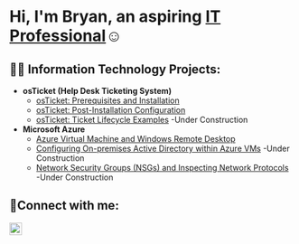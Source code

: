<h1>Hi, I'm Bryan, an aspiring <a href="https://www.linkedin.com/in/bryan-atherton-671347141/">IT Professional</a>☺</h1>

<h2>👨‍💻 Information Technology Projects:</h2>

- <b>osTicket (Help Desk Ticketing System)</b>
  - [osTicket: Prerequisites and Installation](https://github.com/BryanEAtherton/osticket-prereqs)
  - [osTicket: Post-Installation Configuration](https://github.com/BryanEAtherton/osticket-post-install-setup)
  - [osTicket: Ticket Lifecycle Examples](https://github.com/BryanEAtherton/osTicket-Ticket-Life-Cycle-Example-) -Under Construction
- <b>Microsoft Azure</b>
  - [Azure Virtual Machine and Windows Remote Desktop](https://github.com/BryanEAtherton/Azure-Virtual-Machine)
  - [Configuring On-premises Active Directory within Azure VMs](https://github.com/BryanEAtherton/configure-ad) -Under Construction
  - [Network Security Groups (NSGs) and Inspecting Network Protocols](https://github.com/BryanEAtherton/azure-network-protocols) -Under Construction

<h2>🤳Connect with me:</h2>


[<img align="left" alt="Josh | LinkedIn" width="22px" src="https://cdn.jsdelivr.net/npm/simple-icons@v3/icons/linkedin.svg" />][linkedin]



[linkedin]: https://www.linkedin.com/in/bryan-atherton-671347141

